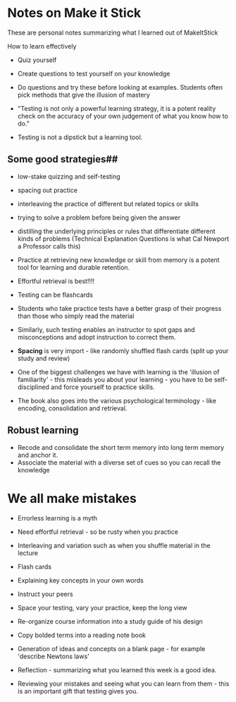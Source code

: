 # Notes on Make it Stick

These are personal notes summarizing what I learned out of MakeItStick

How to learn effectively 
* Quiz yourself 
* Create questions to test yourself on your knowledge

* Do questions and try these before looking at examples. Students often pick methods that give the illusion of mastery

* "Testing is not only a powerful learning strategy, it is a potent reality
check on the accuracy of your own judgement of what you know how to do."

* Testing is not a dipstick but a learning tool. 

## Some good strategies##
* low-stake quizzing and self-testing
* spacing out practice
* interleaving the practice of different but related topics or skills
* trying to solve a problem before being given the answer
* distilling the underlying principles or rules that differentiate different kinds of problems (Technical Explanation Questions is what Cal Newport a Professor calls this) 
* Practice at retrieving new knowledge or skill from memory is a potent tool for learning and durable retention.
* Effortful retrieval is best!!!!

* Testing can be flashcards 
* Students who take practice tests have a better grasp of their progress than 
those who simply read the material 

* Similarly, such testing enables an instructor to spot gaps and misconceptions and adopt instruction to correct them. 

* **Spacing** is very import - like randomly shuffled flash cards (split up your study and review)

* One of the biggest challenges we have with learning is the 'illusion of familiarity' - this misleads you about your learning - you have to be self-disciplined and force yourself to practice skills.

* The book also goes into the various psychological terminology  - like encoding, consolidation and retrieval. 

## Robust learning ##
* Recode and consolidate the short term memory into long term memory and anchor it.
* Associate the material with a diverse set of cues so you can recall the knowledge

# We all make mistakes #
* Errorless learning is a myth
* Need effortful retrieval - so be rusty when you practice
* Interleaving and variation such as when you shuffle material in the lecture

* Flash cards
* Explaining key concepts in your own words
* Instruct your peers 
* Space your testing, vary your practice, keep the long view

* Re-organize course information into a study guide of his design
* Copy bolded terms into a reading note book 
* Generation of ideas and concepts on a blank page - for example 'describe Newtons laws' 

* Reflection - summarizing what you learned this week is a good idea. 
* Reviewing your mistakes and seeing what you can learn from them - this is an important gift that testing gives you. 
